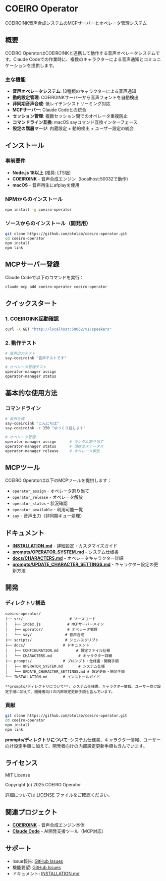 # COEIRO Operator

COEIROINK音声合成システムのMCPサーバーとオペレータ管理システム

## 概要

COEIRO OperatorはCOEIROINKと連携して動作する音声オペレータシステムです。Claude Codeでの作業時に、複数のキャラクターによる音声通知とコミュニケーションを提供します。

### 主な機能

- **音声オペレータシステム**: 13種類のキャラクターによる音声通知
- **動的設定管理**: COEIROINKサーバーから音声フォントを自動検出
- **非同期音声合成**: 低レイテンシストリーミング対応
- **MCPサーバー**: Claude Codeとの統合
- **セッション管理**: 複数セッション間でのオペレータ重複防止
- **コマンドライン互換**: macOS sayコマンド互換インターフェース
- **設定の階層マージ**: 内蔵設定 + 動的検出 + ユーザー設定の統合

## インストール

### 事前要件

- **Node.js 18以上** (推奨: LTS版)
- **COEIROINK** - 音声合成エンジン（localhost:50032で動作）
- **macOS** - 音声再生にafplayを使用

### NPMからのインストール

```bash
npm install -g coeiro-operator
```

### ソースからのインストール（開発用）

```bash
git clone https://github.com/otolab/coeiro-operator.git
cd coeiro-operator
npm install
npm link
```

## MCPサーバー登録

Claude Codeで以下のコマンドを実行：

```bash
claude mcp add coeiro-operator coeiro-operator
```

## クイックスタート

### 1. COEIROINK起動確認

```bash
curl -X GET "http://localhost:50032/v1/speakers"
```

### 2. 動作テスト

```bash
# 音声出力テスト
say-coeiroink "音声テストです"

# オペレータ管理テスト
operator-manager assign
operator-manager status
```

## 基本的な使用方法

### コマンドライン

```bash
# 音声合成
say-coeiroink "こんにちは"
say-coeiroink -r 150 "ゆっくり話します"

# オペレータ管理
operator-manager assign      # ランダム割り当て
operator-manager status      # 現在のステータス
operator-manager release     # オペレータ解放
```

## MCPツール

COEIRO Operatorは以下のMCPツールを提供します：

- `operator_assign` - オペレータ割り当て
- `operator_release` - オペレータ解放  
- `operator_status` - 状況確認
- `operator_available` - 利用可能一覧
- `say` - 音声出力（非同期キュー処理）

## ドキュメント

- **[INSTALLATION.md](INSTALLATION.md)** - 詳細設定・カスタマイズガイド
- **[prompts/OPERATOR_SYSTEM.md](prompts/OPERATOR_SYSTEM.md)** - システム仕様書
- **[docs/CHARACTERS.md](docs/CHARACTERS.md)** - オペレータキャラクター詳細
- **[prompts/UPDATE_CHARACTER_SETTINGS.md](prompts/UPDATE_CHARACTER_SETTINGS.md)** - キャラクター設定の更新方法

## 開発

### ディレクトリ構造

```
coeiro-operator/
├── src/                     # ソースコード
│   ├── index.js            # MCPサーバーメイン
│   ├── operator/           # オペレータ管理
│   └── say/               # 音声合成
├── scripts/               # シェルスクリプト
├── docs/                 # ドキュメント
│   ├── CONFIGURATION.md        # 設定ファイル仕様
│   └── CHARACTERS.md            # キャラクター詳細
├── prompts/              # プロンプト・仕様書・開発手順
│   ├── OPERATOR_SYSTEM.md       # システム仕様
│   └── UPDATE_CHARACTER_SETTINGS.md # 設定更新・開発手順
└── INSTALLATION.md       # インストールガイド

**prompts/ディレクトリについて**: システム仕様書、キャラクター情報、ユーザー向け設定手順に加えて、開発者向けの内部設定更新手順も含んでいます。
```

### 貢献

```bash
git clone https://github.com/otolab/coeiro-operator.git
cd coeiro-operator
npm install
npm link
```

**prompts/ディレクトリについて**: システム仕様書、キャラクター情報、ユーザー向け設定手順に加えて、開発者向けの内部設定更新手順も含んでいます。

## ライセンス

MIT License

Copyright (c) 2025 COEIRO Operator

詳細については [LICENSE](LICENSE) ファイルをご確認ください。

## 関連プロジェクト

- **[COEIROINK](https://coeiroink.com/)** - 音声合成エンジン本体
- **[Claude Code](https://claude.ai/code)** - AI開発支援ツール（MCP対応）

## サポート

- Issue報告: [GitHub Issues](https://github.com/otolab/coeiro-operator/issues)
- 機能要望: [GitHub Issues](https://github.com/otolab/coeiro-operator/issues/new)
- ドキュメント: [INSTALLATION.md](INSTALLATION.md)
